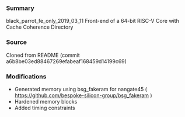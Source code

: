 ### Summary
black_parrot_fe_only_2019_03_11 Front-end of a 64-bit RISC-V Core with Cache Coherence Directory

### Source
Cloned from README (commit a6b8be03ed88467269efabeaf168459d14199c69)

### Modifications
- Generated memory using bsg_fakeram for nangate45 ( https://github.com/bespoke-silicon-group/bsg_fakeram )
- Hardened memory blocks
- Added timing constraints